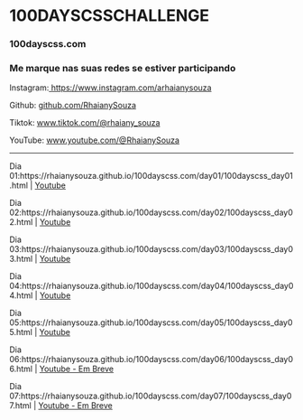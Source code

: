 <h1>100DAYSCSSCHALLENGE</h1>
<h3>100dayscss.com</h3>

<h3>Me marque nas suas redes se estiver participando</h3>
<p>Instagram:<a href='https://www.instagram.com/arhaianysouza'> https://www.instagram.com/arhaianysouza</a></p>
<p>Github: <a href='https://github.com/RhaianySouza'>github.com/RhaianySouza</a></p>
<p>Tiktok: <a href='https://www.tiktok.com/@rhaiany_souza'>www.tiktok.com/@rhaiany_souza</a></p>
<p>YouTube: <a href='www.youtube.com/@RhaianySouza'>www.youtube.com/@RhaianySouza</a></p>
<hr/>
<p>Dia 01:https://rhaianysouza.github.io/100dayscss.com/day01/100dayscss_day01.html | <a href='https://www.youtube.com/watch?v=okJQ8a8C-TA&list=PLa1K0cfWivWOBD3V5WlGw-m0XbmiNyqM-&index=1' target='blank'>Youtube</a></p>
<p>Dia 02:https://rhaianysouza.github.io/100dayscss.com/day02/100dayscss_day02.html | <a href='https://www.youtube.com/watch?v=5XNCn23mw1E&list=PLa1K0cfWivWOBD3V5WlGw-m0XbmiNyqM-&index=2' target='blank'>Youtube</a></p>
<p>Dia 03:https://rhaianysouza.github.io/100dayscss.com/day03/100dayscss_day03.html | <a href='https://www.youtube.com/watch?v=fbIiIH_pYDs&list=PLa1K0cfWivWOBD3V5WlGw-m0XbmiNyqM-&index=3' target='blank'>Youtube</a></p>
<p>Dia 04:https://rhaianysouza.github.io/100dayscss.com/day04/100dayscss_day04.html | <a href='https://www.youtube.com/watch?v=iFLP9PyCm7s&list=PLa1K0cfWivWOBD3V5WlGw-m0XbmiNyqM-&index=4' target='blank'>Youtube</a></p>
<p>Dia 05:https://rhaianysouza.github.io/100dayscss.com/day05/100dayscss_day05.html | <a href='https://www.youtube.com/watch?v=NfGL50qNKcI&list=PLa1K0cfWivWOBD3V5WlGw-m0XbmiNyqM-&index=5' target='blank'>Youtube</a></p>
<p>Dia 06:https://rhaianysouza.github.io/100dayscss.com/day06/100dayscss_day06.html | <a href='www.youtube.com/@RhaianySouza' target='blank'>Youtube - Em Breve</a></p>
<p>Dia 07:https://rhaianysouza.github.io/100dayscss.com/day07/100dayscss_day07.html | <a href='www.youtube.com/@RhaianySouza' target='blank'>Youtube - Em Breve</a></p>
